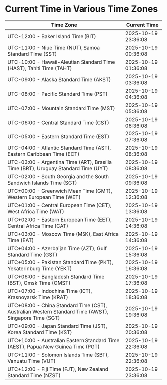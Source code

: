 # Current Time in Various Time Zones

| Time Zone | Current Time |
|-----------|--------------|
| UTC-12:00 - Baker Island Time (BIT) | 2025-10-19 23:36:08 |
| UTC-11:00 - Niue Time (NUT), Samoa Standard Time (SST) | 2025-10-19 00:36:08 |
| UTC-10:00 - Hawaii-Aleutian Standard Time (HAST), Tahiti Time (TAHT) | 2025-10-19 01:36:08 |
| UTC-09:00 - Alaska Standard Time (AKST) | 2025-10-19 03:36:08 |
| UTC-08:00 - Pacific Standard Time (PST) | 2025-10-19 04:36:08 |
| UTC-07:00 - Mountain Standard Time (MST) | 2025-10-19 05:36:08 |
| UTC-06:00 - Central Standard Time (CST) | 2025-10-19 06:36:08 |
| UTC-05:00 - Eastern Standard Time (EST) | 2025-10-19 07:36:08 |
| UTC-04:00 - Atlantic Standard Time (AST), Eastern Caribbean Time (ECT) | 2025-10-19 08:36:08 |
| UTC-03:00 - Argentina Time (ART), Brasília Time (BRT), Uruguay Standard Time (UYT) | 2025-10-19 08:36:08 |
| UTC-02:00 - South Georgia and the South Sandwich Islands Time (SGT) | 2025-10-19 09:36:08 |
| UTC±00:00 - Greenwich Mean Time (GMT), Western European Time (WET) | 2025-10-19 12:36:08 |
| UTC+01:00 - Central European Time (CET), West Africa Time (WAT) | 2025-10-19 13:36:08 |
| UTC+02:00 - Eastern European Time (EET), Central Africa Time (CAT) | 2025-10-19 14:36:08 |
| UTC+03:00 - Moscow Time (MSK), East Africa Time (EAT) | 2025-10-19 14:36:08 |
| UTC+04:00 - Azerbaijan Time (AZT), Gulf Standard Time (GST) | 2025-10-19 15:36:08 |
| UTC+05:00 - Pakistan Standard Time (PKT), Yekaterinburg Time (YEKT) | 2025-10-19 16:36:08 |
| UTC+06:00 - Bangladesh Standard Time (BST), Omsk Time (OMST) | 2025-10-19 17:36:08 |
| UTC+07:00 - Indochina Time (ICT), Krasnoyarsk Time (KRAT) | 2025-10-19 18:36:08 |
| UTC+08:00 - China Standard Time (CST), Australian Western Standard Time (AWST), Singapore Time (SGT) | 2025-10-19 19:36:08 |
| UTC+09:00 - Japan Standard Time (JST), Korea Standard Time (KST) | 2025-10-19 20:36:08 |
| UTC+10:00 - Australian Eastern Standard Time (AEST), Papua New Guinea Time (PGT) | 2025-10-19 22:36:08 |
| UTC+11:00 - Solomon Islands Time (SBT), Vanuatu Time (VUT) | 2025-10-19 22:36:08 |
| UTC+12:00 - Fiji Time (FJT), New Zealand Standard Time (NZST) | 2025-10-19 23:36:08 |
